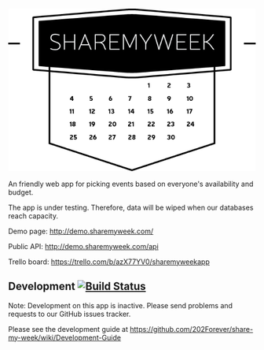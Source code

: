 ![alt tag](https://github.com/202Forever/share-my-week/blob/master/src/main/resources/static/images/sharemyweek-logo.png)

An friendly web app for picking events based on everyone's availability and budget. 

The app is under testing. Therefore, data will be wiped when our databases reach capacity.

Demo page: http://demo.sharemyweek.com/

Public API: http://demo.sharemyweek.com/api

Trello board: https://trello.com/b/azX77YV0/sharemyweekapp

## Development [![Build Status](https://travis-ci.org/202Forever/share-my-week.svg?branch=master)](https://travis-ci.org/202Forever/share-my-week)

Note: Development on this app is inactive. Please send problems and requests to our GitHub issues tracker.

Please see the development guide at https://github.com/202Forever/share-my-week/wiki/Development-Guide